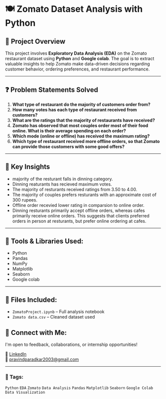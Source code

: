 # 🍽️ Zomato Dataset Analysis with Python

## 📌 Project Overview
This project involves **Exploratory Data Analysis (EDA)** on the Zomato restaurant dataset using **Python** and **Google colab**. The goal is to extract valuable insights to help Zomato make data-driven decisions regarding customer behavior, ordering preferences, and restaurant performance.

---

## ❓ Problem Statements Solved
1. **What type of restaurant do the majority of customers order from?**
2. **How many votes has each type of restaurant received from customers?**
3. **What are the ratings that the majority of restaurants have received?**
4. **Zomato has observed that most couples order most of their food online. What is their average spending on each order?**
5. **Which mode (online or offline) has received the maximum rating?**
6. **Which type of restaurant received more offline orders, so that Zomato can provide those customers with some good offers?**

---

## 🧠 Key Insights
- majority of the resturant falls in dinning category.
- Dinning reaturants has recieved maximum votes.
- The majority of resturants received ratings from 3.50 to 4.00.
- The majority of couples prefers resturants with an approximate cost of 300 rupees.
- Offline order recevied lower rating in comparsion to online order.
- Dinning resturants primarily accept offline orders, whereas cafes primarily receive online orders. This suggests that clients preferred orders in person at resturants, but prefer online ordering at cafes.

---

## 🔧 Tools & Libraries Used:
- Python
- Pandas
- NumPy
- Matplotlib
- Seaborn
- Google colab

---

## 📁 Files Included:
- `ZomatoProject.ipynb` – Full analysis notebook
- `Zomato data.csv` – Cleaned dataset used

## 🤝 Connect with Me:
I'm open to feedback, collaborations, or internship opportunities!

🔗 [LinkedIn](https://www.linkedin.com/in/pravinparadkar)  
📧 pravindparadkar2003@gmail.com

---

### 📌 Tags:
`Python` `EDA` `Zomato` `Data Analysis` `Pandas` `Matplotlib` `Seaborn` `Google Colab` `Data Visualization`

